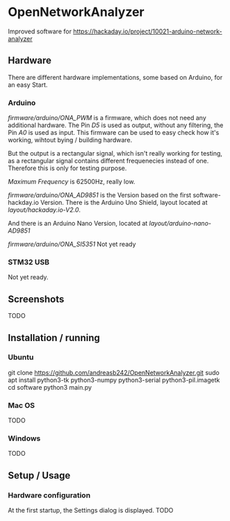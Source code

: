 # OpenNetworkAnalyzer
Improved software for https://hackaday.io/project/10021-arduino-network-analyzer

## Hardware
There are different hardware implementations, some based on Arduino, for an easy Start.

### Arduino
*firmware/arduino/ONA_PWM* is a firmware, which does not need any additional hardware.
The Pin *D5* is used as output, without any filtering, the Pin *A0* is used as input.
This firmware can be used to easy check how it's working, wihtout bying / building hardware.

But the output is a rectangular signal, which isn't really working for testing, as a rectangular signal contains different frequenecies instead of one.
Therefore this is only for testing purpose.

*Maximum Frequency* is 62500Hz, really low.

*firmware/arduino/ONA_AD9851* is the Version based on the first software-hackday.io Version.
There is the Arduino Uno Shield, layout located at *layout/hackaday.io-V2.0*.

And there is an Arduino Nano Version, located at *layout/arduino-nano-AD9851*


*firmware/arduino/ONA_SI5351*
Not yet ready

### STM32 USB
Not yet ready.

## Screenshots
TODO

## Installation / running
### Ubuntu
 git clone https://github.com/andreasb242/OpenNetworkAnalyzer.git
 sudo apt install python3-tk python3-numpy python3-serial python3-pil.imagetk
 cd software
 python3 main.py

### Mac OS
 TODO

### Windows
 TODO

## Setup / Usage
### Hardware configuration
At the first startup, the Settings dialog is displayed.
TODO
